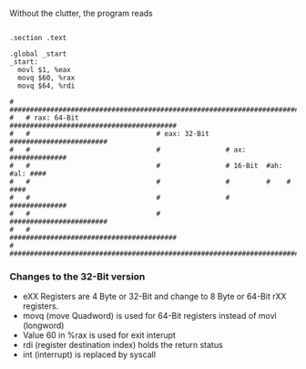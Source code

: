 Without the clutter, the program reads
```

.section .text

.global _start
_start:
  movl $1, %eax
  movq $60, %rax
  movq $64, %rdi
```
```
#	#########################################################################
#	# rax: 64-Bit                   #########################################
#	#                               # eax: 32-Bit    ########################
#	#                               #                # ax:     ##############
#	#                               #                # 16-Bit  #ah: #al: ####
#	#                               #                #         #    #    ####
#	#                               #                #         ##############
#	#                               #                ########################
#	#                               #########################################
#	#########################################################################
```

### Changes to the 32-Bit version
- eXX Registers are 4 Byte or 32-Bit and change to 8 Byte or 64-Bit rXX registers.
- movq (move Quadword) is used for 64-Bit registers instead of movl (longword)
- Value 60 in %rax is used for exit interupt
- rdi (register destination index) holds the return status
- int (interrupt) is replaced by syscall

